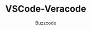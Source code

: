 ---
layout: post
repolink: "https://gitlab.com/buzzcode/VSCode-Veracode"
title: "VSCode-Veracode"
description: "a plugin for Visual Studio Code that enables integration with Veracode Static Analysis. Currently, this only supports flaw download, but will be enhanced to support upload as well in the future."
author: "Buzzcode"
author-link: "https://gitlab.com/buzzcode/VSCode-Veracode"
content-type: "ides"
repo: "github"
repo_title: "VSCode-Veracode"
---